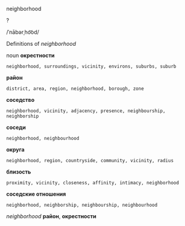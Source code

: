 neighborhood

?

/ˈnābərˌho͝od/

Definitions of _neighborhood_

noun
**окрестности**

    neighborhood, surroundings, vicinity, environs, suburbs, suburb
**район**

    district, area, region, neighborhood, borough, zone
**соседство**

    neighborhood, vicinity, adjacency, presence, neighbourship, neighborship
**соседи**

    neighborhood, neighbourhood
**округа**

    neighborhood, region, countryside, community, vicinity, radius
**близость**

    proximity, vicinity, closeness, affinity, intimacy, neighborhood
**соседские отношения**

    neighborhood, neighborship, neighbourship, neighbourhood

_neighborhood_
**район**, **окрестности**